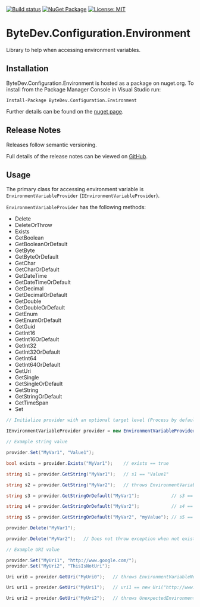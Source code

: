 [![Build status](https://ci.appveyor.com/api/projects/status/github/bytedev/ByteDev.Configuration.Environment?branch=master&svg=true)](https://ci.appveyor.com/project/bytedev/ByteDev-Configuration-Environment/branch/master)
[![NuGet Package](https://img.shields.io/nuget/v/ByteDev.Configuration.Environment.svg)](https://www.nuget.org/packages/ByteDev.Configuration.Environment)
[![License: MIT](https://img.shields.io/badge/License-MIT-green.svg)](https://github.com/ByteDev/ByteDev.Configuration.Environment/blob/master/LICENSE)

# ByteDev.Configuration.Environment

Library to help when accessing environment variables.

## Installation

ByteDev.Configuration.Environment is hosted as a package on nuget.org.  To install from the Package Manager Console in Visual Studio run:

`Install-Package ByteDev.Configuration.Environment`

Further details can be found on the [nuget page](https://www.nuget.org/packages/ByteDev.Configuration.Environment/).

## Release Notes

Releases follow semantic versioning.

Full details of the release notes can be viewed on [GitHub](https://github.com/ByteDev/ByteDev.Configuration.Environment/blob/master/docs/RELEASE-NOTES.md).

## Usage

The primary class for accessing environment variable is `EnvironmentVariableProvider` (`IEnvironmentVariableProvider`).

`EnvironmentVariableProvider` has the following methods:
- Delete
- DeleteOrThrow
- Exists
- GetBoolean
- GetBooleanOrDefault
- GetByte
- GetByteOrDefault
- GetChar
- GetCharOrDefault
- GetDateTime
- GetDateTimeOrDefault
- GetDecimal
- GetDecimalOrDefault
- GetDouble
- GetDoubleOrDefault
- GetEnum
- GetEnumOrDefault
- GetGuid
- GetInt16
- GetInt16OrDefault
- GetInt32
- GetInt32OrDefault
- GetInt64
- GetInt64OrDefault
- GetUri
- GetSingle
- GetSingleOrDefault
- GetString
- GetStringOrDefault
- GetTimeSpan
- Set

```csharp
// Initialize provider with an optional target level (Process by default)

IEnvironmentVariableProvider provider = new EnvironmentVariableProvider(EnvironmentVariableTarget.User);
```

```csharp
// Example string value

provider.Set("MyVar1", "Value1");

bool exists = provider.Exists("MyVar1");    // exists == true

string s1 = provider.GetString("MyVar1");   // s1 == "Value1"

string s2 = provider.GetString("MyVar2");   // throws EnvironmentVariableNotExistException

string s3 = provider.GetStringOrDefault("MyVar1");            // s3 == "Value1"

string s4 = provider.GetStringOrDefault("MyVar2");            // s4 == null

string s5 = provider.GetStringOrDefault("MyVar2", "myValue"); // s5 == "myValue"

provider.Delete("MyVar1");

provider.Delete("MyVar2");   // Does not throw exception when not exist
```

```csharp
// Example URI value

provider.Set("MyUri1", "http://www.google.com/");
provider.Set("MyUri2", "ThisIsNotUri");

Uri uri0 = provider.GetUri("MyUri0");   // throws EnvironmentVariableNotExistException

Uri uri1 = provider.GetUri("MyUri1");   // uri1 == new Uri("http://www.google.com/")

Uri uri2 = provider.GetUri("MyUri2");   // throws UnexpectedEnvironmentVariableTypeException
```

